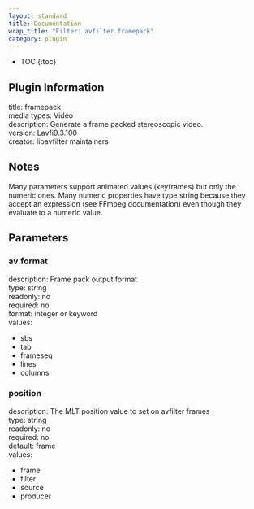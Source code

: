 ```yaml
---
layout: standard
title: Documentation
wrap_title: "Filter: avfilter.framepack"
category: plugin
---
```

* TOC
{:toc}

## Plugin Information

title: framepack  
media types:
Video  
description: Generate a frame packed stereoscopic video.  
version: Lavfi9.3.100  
creator: libavfilter maintainers  

## Notes

Many parameters support animated values (keyframes) but only the numeric ones. Many numeric properties have type string because they accept an expression (see FFmpeg documentation) even though they evaluate to a numeric value.

## Parameters

### av.format

  
description:
Frame pack output format  
type: string  
readonly: no  
required: no  
format: integer or keyword  
values:  

* sbs
* tab
* frameseq
* lines
* columns

### position

  
description:
The MLT position value to set on avfilter frames  
type: string  
readonly: no  
required: no  
default: frame  
values:  

* frame
* filter
* source
* producer

